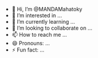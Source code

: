 - 👋 Hi, I’m @MANDAMahatoky
- 👀 I’m interested in ...
- 🌱 I’m currently learning ...
- 💞️ I’m looking to collaborate on ...
- 📫 How to reach me ...
- 😄 Pronouns: ...
- ⚡ Fun fact: ...

<!---
MANDAMahatoky/MANDAMahatoky is a ✨ special ✨ repository because its `README.md` (this file) appears on your GitHub profile.
You can click the Preview link to take a look at your changes.
--->
